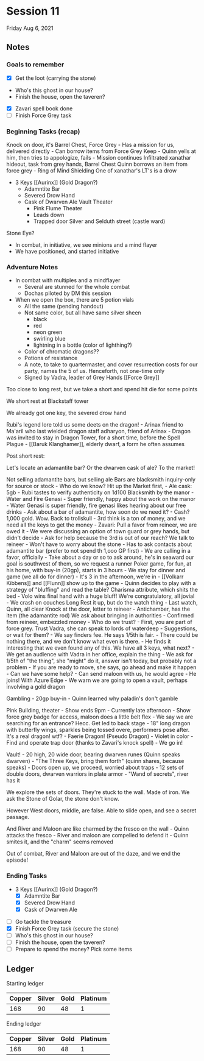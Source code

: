 # Session 11

Friday Aug 6, 2021

## Notes

### Goals to remember

- [x] Get the loot (carrying the stone)
- Who's this ghost in our house?
- Finish the house, open the taveren?
- [x] Zavari spell book done
- [ ] Finish Force Grey task

### Beginning Tasks (recap)

Knock on door, it's Barrel Chest, Force Grey
	- Has a mission for us, delivered directly
	- Can borrow items from Force Grey Keep
	- Quinn yells at him, then tries to appologize, fails
	- Mission continues
Infiltrated xanathar hideout, task from grey hands, Barrel Chest
Quinn borrows an item from force grey
	- Ring of Mind Shielding
One of xanathar's LT's is a drow
- 3 Keys [[Aurinx]]
	(Gold Dragon?)
	- Adamntite Bar
	- Severed Drow Hand
	- Cask of Dwarven Ale
Vault
	Theater
		- Pink Flume Theater
		- Leads down
		- Trapped door
	Silver and Selduth street (castle ward)

Stone Eye?

- In combat, in initiative, we see minions and a mind flayer
- We have positioned, and started initiative


### Adventure Notes

- In combat with multiples and a mindflayer
	- Several are stunned for the whole combat
	- Dochas piloted by DM this session
- When we open the box, there are 5 potion vials
	- All the same (pending handout)
	- Not same color, but all have same silver sheen
		- black
		- red
		- neon green
		- swirling blue
		- lightning in a bottle (color of lighthing?)
	- Color of chromatic dragons??
	- Potions of resistance
	- A note, to take to quartermaster, and cover resurrection costs for our party, names the 5 of us. Henceforth, not one-time only
	- Signed by Vadra, leader of Grey Hands [[Force Grey]]

Too close to long rest, but we take a short and spend hit die for some points

We short rest at Blackstaff tower

We already got one key, the severed drow hand

Rubi's legend lore told us some deets on the dragon!
	- Arinax friend to Ma'aril who last wielded dragon staff adharyon, friend of Arinax
	- Dragon was invited to stay in Dragon Tower, for a short time, before the Spell Plague
	- [[Baruk Klanghamer]], elderly dwarf, a form he often assumes

Post short rest:

Let's locate an adamantite bar? Or the dwarven cask of ale? To the market!

Not selling adamantite bars, but selling ale
Bars are blacksmith inquiry-only for source or stock
	- Who do we know?
Hit up the Market first, 
	- Ale cask: 5gb
	- Rubi tastes to verify authenticity on 1d100
Blacksmith by the manor
	- Water and Fire Genasi
	- Super friendly, happy about the work on the manor
	- Water Genasi is super friendly, fire genasi likes hearing about our free drinks
	- Ask about a bar of adamantite, how soon do we need it?
	- Cash? 1,000 gold. Wow.
Back to trollskull
	- 3rd think is a ton of money, and we need all the keys to get the money
	- Zavari: Pull a favor from reineer, we are owed it
	- We were discussing an option of town guard or grey hands, but didn't decide
	- Ask for help because the 3rd is out of our reach?
We talk to reineer
	- Won't have to worry about the stone
	- Has to ask contacts about adamantite bar (prefer to not spend th 1,ooo GP first)
	- We are calling in a favor, officially
	- Take about a day or so to ask around, he's in seaward our goal is southwest of them, so we request a runner
Poker game, for fun, at his home, with buy-in (20gp), starts in 3 hours
	- We stay for dinner and game (we all do for dinner)
	- It's 3 in the afternoon, we're in
	- [[Volkarr Kibbens]] and [[Flunn]] show up to the game
	- Quinn decides to play with a strategy of "bluffing" and read the table? Charisma attribute, which shits the bed
	- Volo wins final hand with a huge bluff! We're congratulatory, all jovial
	- We crash on couches
Long Rest it up, but do the watch thing
	- Last watch, Quinn, all clear
Knock at the door, letter to reineer
	- Antichamber, has the item (the adamantite rod)
We ask about bringing in authorities
	- Confirmed from reineer, embezzled money
	- Who do we trust?
	- First, you are part of force grey. Trust Vadra, she can speak to lords of waterdeep
	- Suggestions, or wait for them?
		- We say finders fee. He says 1/5th is fair.
		- There could be nothing there, and we don't know what even is there.
		- He finds it interesting that we even found any of this.
We have all 3 keys, what next?
	- We get an audience with Vadra in her office, explain the thing
	- We ask for 1/5th of "the thing", she "might" do it, answer isn't today, but probably not a problem
	- If you are ready to move, she says, go ahead and make it happen
	- Can we have some help?
		- Can send maloon with us, he would agree
		- He joins! With Azure Edge
		- We warn we are going to open a vault, perhaps involving a gold dragon
		
Gambling
	- 20gp buy-in
	- Quinn learned why paladin's don't gamble

Pink Building, theater
	- Show ends 9pm
	- Currently late afternoon
	- Show force grey badge for access, maloon does a little belt flex
	- We say we are searching for an entrance? Hecc. Get led to back stage
	- 18" long dragon with butterfly wings, sparkles being tossed overe, performers pose after. It's a real dragon! wtf?
	- Faerie Dragon! (Pseudo Dragon)
		- Violet in color
	- Find and operate trap door (thanks to Zavari's knock spell)
	- We go in!

Vault!
	- 20 high, 20 wide door, bearing dwarven runes (Quinn speaks dwarven)
	- "The Three Keys, bring them forth" (quinn shares, because speaks)
	- Doors open up, we proceed, worried about traps
	- 12 sets of double doors, dwarven warriors in plate armor
	- "Wand of secrets", river has it

We explore the sets of doors. They're stuck to the wall. Made of iron. We ask the Stone of Golar, the stone don't know.

However West doors, middle, are false. Able to slide open, and see a secret passage.

And River and Maloon are like charmed by the fresco on the wall
	- Quinn attacks the fresco
	- River and maloon are compelled to defend it
	- Quinn smites it, and the "charm" seems removed

Out of combat, River and Maloon are out of the daze, and we end the episode!

### Ending Tasks

- 3 Keys [[Aurinx]]
	(Gold Dragon?)
	- [x] Adamntite Bar
	- [x] Severed Drow Hand
	- [x] Cask of Dwarven Ale
- [ ] Go tackle the treasure
- [x] Finish Force Grey task (secure the stone)
- [ ] Who's this ghost in our house?
- [ ] Finish the house, open the taveren?
- [ ] Prepare to spend the money? Pick some items

## Ledger

Starting ledger

| Copper | Silver | Gold | Platinum |
| --- | --- | --- | --- |
| 168 | 90 | 48 | 1 |

Ending ledger

| Copper | Silver | Gold | Platinum |
| --- | --- | --- | --- |
| 168 | 90 | 48 | 1 |